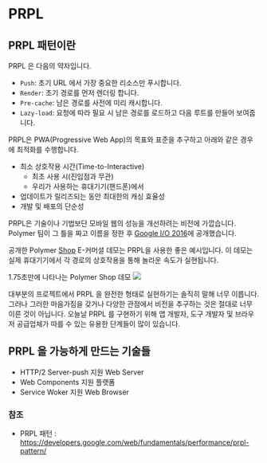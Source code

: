 # PRPL

## PRPL 패턴이란

PRPL 은 다음의 약자입니다.

- `Push`: 초기 URL 에서 가장 중요한 리소스만 푸시합니다.
- `Render`: 초기 경로를 먼저 렌더링 합니다.
- `Pre-cache`: 남은 경로를 사전에 미리 캐시합니다.
- `Lazy-load`: 요청에 따라 필요 시 남은 경로를 로드하고 다음 루트를 만들어 보여줍니다.

PRPL은 PWA(Progressive Web App)의 목표와 표준을 추구하고 아래와 같은 경우에 최적화를 수행합니다.

* 최소 상호작용 시간(Time-to-Interactive)
    * 최초 사용 시(진입점과 무관)
    * 우리가 사용하는 휴대기기(핸드폰)에서
* 업데이트가 릴리즈되는 동안 최대한의 캐싱 효율성
* 개발 및 배포의 단순성

PRPL은 기술이나 기법보단 모바일 웹의 성능을 개선하려는 비전에 가깝습니다. Polymer 팀이 그 틀을 짜고 이름을 정한 후 [Google I/O 2016](https://www.youtube.com/watch?v=J4i0xJnQUzU)에 공개했습니다.

공개한 Polymer [Shop](https://shop.polymer-project.org/) E-커머셜 데모는 PRPL을 사용한 좋은 예시입니다. 이 데모는 실제 휴대기기에서 각 경로의 상호작용을 통해 놀라운 속도가 실현됩니다.


1.75초만에 나타나는 Polymer Shop 데모
![](https://developers.google.com/web/fundamentals/performance/prpl-pattern/images/app-build-prpl-shop.jpg)


대부분의 프로젝트에서 PRPL 을 완전한 형태로 실현하기는 솔직히 말해 너무 이릅니다. 
그러나 그러한 마음가짐을 갖거나 다양한 관점에서 비전을 추구하는 것은 절대로 너무 이른 것이 아닙니다. 
오늘날 PRPL 를 구현하기 위해 앱 개발자, 도구 개발자 및 브라우저 공급업체가 따를 수 있는 유용한 단계들이 많이 있습니다.

## PRPL 을 가능하게 만드는 기술들
* HTTP/2 Server-push 지원 Web Server
* Web Components 지원 플랫폼
* Service Woker 지원 Web Browser


### 참조

-  PRPL 패턴 : https://developers.google.com/web/fundamentals/performance/prpl-pattern/